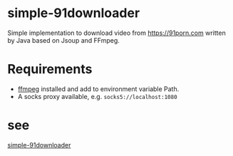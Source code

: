 # simple-91downloader
Simple implementation to download video from https://91porn.com written by Java based on Jsoup and FFmpeg.

# Requirements

- [ffmpeg](https://www.ffmpeg.org/download.html) installed and add to environment variable Path.
- A socks proxy available, e.g. `socks5://localhost:1080`

# see
[simple-91downloader](https://github.com/imbennie)